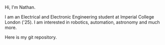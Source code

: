 Hi, I'm Nathan.

I am an Electrical and Electronic Engineering student at Imperial College London ('25).
I am interested in robotics, automation, astronomy and much more.

Here is my git repository.
